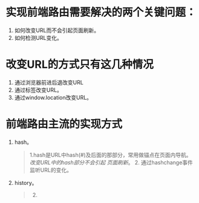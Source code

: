 # 实现前端路由需要解决的两个关键问题：
1. 如何改变URL而不会引起页面刷新。
2. 如何检测URL变化。

# 改变URL的方式只有这几种情况
1. 通过浏览器前进后退改变URL
2. 通过标签改变URL。
3. 通过window.location改变URL。

# 前端路由主流的实现方式
1. hash。
   > 1.hash是URL中hash(#)及后面的那部分，常用做锚点在页面内导航。*改变URL中的hash部分不会引起
   页面刷新*。    2. 通过hashchange事件监听URL的变化。
   
2. history。
   > 2.



